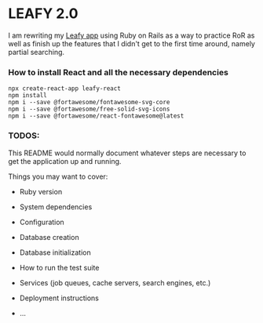 # LEAFY 2.0
I am rewriting my [Leafy app](https://github.com/hstonehouse/leafy) using Ruby on Rails as a way to practice RoR as well as finish up the features that I didn't get to the first time around, namely partial searching.

### How to install React and all the necessary dependencies
```
npx create-react-app leafy-react
npm install
npm i --save @fortawesome/fontawesome-svg-core
npm i --save @fortawesome/free-solid-svg-icons
npm i --save @fortawesome/react-fontawesome@latest
```

### TODOS:
This README would normally document whatever steps are necessary to get the
application up and running.

Things you may want to cover:

* Ruby version

* System dependencies

* Configuration

* Database creation

* Database initialization

* How to run the test suite

* Services (job queues, cache servers, search engines, etc.)

* Deployment instructions

* ...
